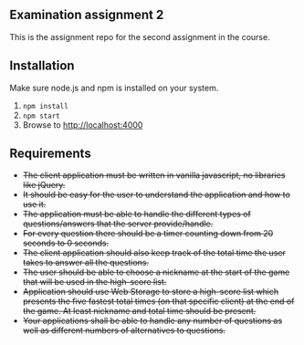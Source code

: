 ## Examination assignment 2
This is the assignment repo for the second assignment in the course. 

## Installation
Make sure node.js and npm is installed on your system.

1. `npm install`
2. `npm start`
3. Browse to [http://localhost:4000](http://localhost:4000)


<h2>Requirements</h2>
<ul>
<li><strike>The client application must be written in vanilla javascript, no libraries like jQuery.</li>
<li>It should be easy for the user to understand the application and how to use it.</li>
<li>The application must be able to handle the different types of questions/answers that the server provide/handle.</li>
<li>For every question there should be a timer counting down from 20 seconds to 0 seconds.</li>
<li>The client application should also keep track of the total time the user takes to answer all the questions.</li>
<li>The user should be able to choose a nickname at the start of the game that will be used in the high-score list.</li>
<li>Application should use Web Storage to store a high-score list which presents the five fastest total times (on that specific client) at the end of the game. At least nickname and total time should be present.</li>
<li>Your applications shall be able to handle any number of questions as well as different numbers of alternatives to questions.</strike></li>
</ul>